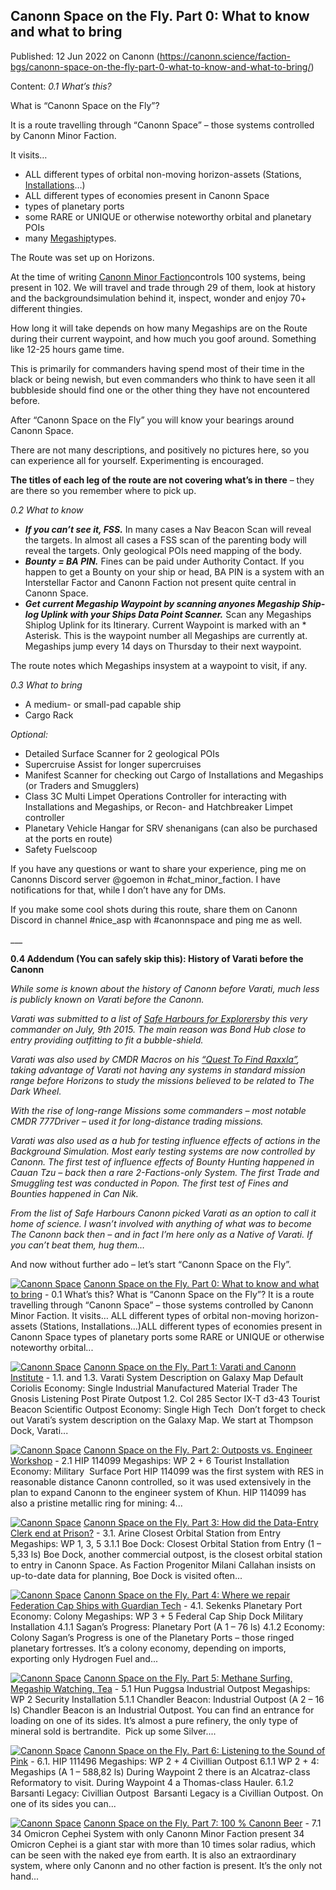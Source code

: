 ## Canonn Space on the Fly. Part 0: What to know and what to bring

Published: 12 Jun 2022 on Canonn (https://canonn.science/faction-bgs/canonn-space-on-the-fly-part-0-what-to-know-and-what-to-bring/)

Content: *0.1 What’s this?*

What is “Canonn Space on the Fly”?

It is a route travelling through “Canonn Space” – those systems controlled by Canonn Minor Faction.

It visits… 

- ALL different types of orbital non-moving horizon-assets (Stations, [Installations](https://canonn.science/tag/installation/)…)
- ALL different types of economies present in Canonn Space
- types of planetary ports
- some RARE or UNIQUE or otherwise noteworthy orbital and planetary POIs
- many [Megaship](https://canonn.science/codex/non-dockable-megaships-an-introduction/)types.

The Route was set up on Horizons.

At the time of writing [Canonn Minor Faction](https://eddb.io/faction/14271)controls 100 systems, being present in 102. We will travel and trade through 29 of them, look at history and the backgroundsimulation behind it, inspect, wonder and enjoy 70+ different thingies.

How long it will take depends on how many Megaships are on the Route during their current waypoint, and how much you goof around. Something like 12-25 hours game time.

This is primarily for commanders having spend most of their time in the black or being newish, but even commanders who think to have seen it all bubbleside should find one or the other thing they have not encountered before.

After “Canonn Space on the Fly” you will know your bearings around Canonn Space.

There are not many descriptions, and positively no pictures here, so you can experience all for yourself. Experimenting is encouraged.

**The titles of each leg of the route are not covering what’s in there** – they are there so you remember where to pick up.

*0.2 What to know*

- ***If you can’t see it, FSS.*** In many cases a Nav Beacon Scan will reveal the targets. In almost all cases a FSS scan of the parenting body will reveal the targets. Only geological POIs need mapping of the body.
- ***Bounty = BA PIN.*** Fines can be paid under Authority Contact. If you happen to get a Bounty on your ship or head, BA PIN is a system with an Interstellar Factor and Canonn Faction not present quite central in Canonn Space.
- ***Get current Megaship Waypoint by scanning anyones Megaship Ship-log Uplink with your Ships Data Point Scanner.*** Scan any Megaships Shiplog Uplink for its Itinerary. Current Waypoint is marked with an \* Asterisk. This is the waypoint number all Megaships are currently at. Megaships jump every 14 days on Thursday to their next waypoint.

The route notes which Megaships insystem at a waypoint to visit, if any.

*0.3 What to bring*

- A medium- or small-pad capable ship
- Cargo Rack

*Optional:*

- Detailed Surface Scanner for 2 geological POIs
- Supercruise Assist for longer supercruises
- Manifest Scanner for checking out Cargo of Installations and Megaships (or Traders and Smugglers)
- Class 3C Multi Limpet Operations Controller for interacting with Installations and Megaships, or Recon- and Hatchbreaker Limpet controller
- Planetary Vehicle Hangar for SRV shenanigans (can also be purchased at the ports en route)
- Safety Fuelscoop

If you have any questions or want to share your experience, ping me on Canonns Discord server @goemon in #chat\_minor\_faction. I have notifications for that, while I don’t have any for DMs.

If you make some cool shots during this route, share them on Canonn Discord in channel #nice\_asp with #canonnspace and ping me as well.

\_\_\_

**0.4 Addendum (You can safely skip this): History of Varati before the Canonn**

*While some is known about the history of Canonn before Varati, much less is publicly known on Varati before the Canonn.*

*Varati was submitted to a list of* [*Safe Harbours for Explorers*](https://forums.frontier.co.uk/threads/safe-harbour-systems-list.164893/post-2517328)*by this very commander on July, 9th 2015. The main reason was Bond Hub close to entry providing outfitting to fit a bubble-shield.*

*Varati was also used by CMDR Macros on his* [*“Quest To Find Raxxla”*](https://forums.frontier.co.uk/threads/the-quest-to-find-raxxla.168253/post-2571931)*, taking advantage of Varati not having any systems in standard mission range before Horizons to study the missions believed to be related to The Dark Wheel.*

*With the rise of long-range Missions some commanders – most notable CMDR 777Driver – used it for long-distance trading missions.*

*Varati was also used as a hub for testing influence effects of actions in the Background Simulation. Most early testing systems are now controlled by Canonn. The first test of influence effects of Bounty Hunting happened in Cauan Tzu – back then a rare 2-Factions-only System. The first Trade and Smuggling test was conducted in Popon. The first test of Fines and Bounties happened in Can Nik.*

*From the list of Safe Harbours Canonn picked Varati as an option to call it home of science. I wasn’t involved with anything of what was to become The Canonn back then – and in fact I’m here only as a Native of Varati. If you can’t beat them, hug them…*

And now without further ado – let’s start “Canonn Space on the Fly”.

[![Canonn Space](https://canonn.science/wp-content/uploads/2022/06/9QCLQ4m-150x150.png)](https://canonn.science/faction-bgs/canonn-space-on-the-fly-part-0-what-to-know-and-what-to-bring/) [Canonn Space on the Fly. Part 0: What to know and what to bring](https://canonn.science/faction-bgs/canonn-space-on-the-fly-part-0-what-to-know-and-what-to-bring/) - 0.1 What’s this? What is “Canonn Space on the Fly”? It is a route travelling through “Canonn Space” – those systems controlled by Canonn Minor Faction. It visits…  ALL different types of orbital non-moving horizon-assets (Stations, Installations…)ALL different types of economies present in Canonn Space types of planetary ports some RARE or UNIQUE or otherwise noteworthy orbital...

[![Canonn Space](https://canonn.science/wp-content/uploads/2022/06/9QCLQ4m-150x150.png)](https://canonn.science/faction-bgs/canonn-space-on-the-fly-part-1-varati-and-canonn-institute/) [Canonn Space on the Fly. Part 1: Varati and Canonn Institute](https://canonn.science/faction-bgs/canonn-space-on-the-fly-part-1-varati-and-canonn-institute/) - 1.1. and 1.3. Varati System Description on Galaxy Map Default Coriolis Economy: Single Industrial Manufactured Material Trader The Gnosis Listening Post Pirate Outpost 1.2. Col 285 Sector IX-T d3-43 Tourist Beacon Scientific Outpost Economy: Single High Tech  Don’t forget to check out Varati’s system description on the Galaxy Map. We start at Thompson Dock, Varati...

[![Canonn Space](https://canonn.science/wp-content/uploads/2022/06/9QCLQ4m-150x150.png)](https://canonn.science/faction-bgs/canonn-space-on-the-fly-part-2-outposts-vs-engineer-workshop/) [Canonn Space on the Fly. Part 2: Outposts vs. Engineer Workshop](https://canonn.science/faction-bgs/canonn-space-on-the-fly-part-2-outposts-vs-engineer-workshop/) - 2.1 HIP 114099 Megaships: WP 2 + 6 Tourist Installation Economy: Military  Surface Port HIP 114099 was the first system with RES in reasonable distance Canonn controlled, so it was used extensively in the plan to expand Canonn to the engineer system of Khun. HIP 114099 has also a pristine metallic ring for mining: 4...

[![Canonn Space](https://canonn.science/wp-content/uploads/2022/06/9QCLQ4m-150x150.png)](https://canonn.science/faction-bgs/canonn-space-on-the-fly-part-3-how-did-the-data-entry-clerk-end-at-prison/) [Canonn Space on the Fly. Part 3: How did the Data-Entry Clerk end at Prison?](https://canonn.science/faction-bgs/canonn-space-on-the-fly-part-3-how-did-the-data-entry-clerk-end-at-prison/) - 3.1. Arine Closest Orbital Station from Entry Megaships: WP 1, 3, 5 3.1.1 Boe Dock: Closest Orbital Station from Entry (1 – 5,33 ls) Boe Dock, another commercial outpost, is the closest orbital station to entry in Canonn Space. As Faction Progenitor Milani Callahan insists on up-to-date data for planning, Boe Dock is visited often...

[![Canonn Space](https://canonn.science/wp-content/uploads/2022/06/9QCLQ4m-150x150.png)](https://canonn.science/faction-bgs/canonn-space-on-the-fly-part-4-where-we-repair-federation-cap-ships-with-guardian-tech/) [Canonn Space on the Fly. Part 4: Where we repair Federation Cap Ships with Guardian Tech](https://canonn.science/faction-bgs/canonn-space-on-the-fly-part-4-where-we-repair-federation-cap-ships-with-guardian-tech/) - 4.1. Sekenks Planetary Port Economy: Colony Megaships: WP 3 + 5 Federal Cap Ship Dock Military Installation 4.1.1 Sagan’s Progress: Planetary Port (A 1 – 76 ls) 4.1.2 Economy: Colony Sagan’s Progress is one of the Planetary Ports – those ringed planetary fortresses. It’s a colony economy, depending on imports, exporting only Hydrogen Fuel and...

[![Canonn Space](https://canonn.science/wp-content/uploads/2022/06/9QCLQ4m-150x150.png)](https://canonn.science/faction-bgs/canonn-space-on-the-fly-part-5-methane-surfing-megaship-watching-tea/) [Canonn Space on the Fly. Part 5: Methane Surfing, Megaship Watching, Tea](https://canonn.science/faction-bgs/canonn-space-on-the-fly-part-5-methane-surfing-megaship-watching-tea/) - 5.1 Hun Puggsa Industrial Outpost Megaships: WP 2 Security Installation 5.1.1 Chandler Beacon: Industrial Outpost (A 2 – 16 ls) Chandler Beacon is an Industrial Outpost. You can find an entrance for loading on one of its sides. It’s almost a pure refinery, the only type of mineral sold is bertrandite.  Pick up some Silver....

[![Canonn Space](https://canonn.science/wp-content/uploads/2022/06/9QCLQ4m-150x150.png)](https://canonn.science/faction-bgs/canonn-space-on-the-fly-part-6-listening-to-the-sound-of-pink/) [Canonn Space on the Fly. Part 6: Listening to the Sound of Pink](https://canonn.science/faction-bgs/canonn-space-on-the-fly-part-6-listening-to-the-sound-of-pink/) - 6.1. HIP 111496 Megaships: WP 2 + 4 Civillian Outpost 6.1.1 WP 2 + 4: Megaships (A 1 – 588,82 ls) During Waypoint 2 there is an Alcatraz-class Reformatory to visit. During Waypoint 4 a Thomas-class Hauler. 6.1.2 Barsanti Legacy: Civillian Outpost  Barsanti Legacy is a Civillian Outpost. On one of its sides you can...

[![Canonn Space](https://canonn.science/wp-content/uploads/2022/06/9QCLQ4m-150x150.png)](https://canonn.science/faction-bgs/canonn-space-on-the-fly-part-7-100-canonn-beer/) [Canonn Space on the Fly. Part 7: 100 % Canonn Beer](https://canonn.science/faction-bgs/canonn-space-on-the-fly-part-7-100-canonn-beer/) - 7.1 34 Omicron Cephei System with only Canonn Minor Faction present 34 Omicron Cephei is a giant star with more than 10 times solar radius, which can be seen with the naked eye from earth. It is also an extraordinary system, where only Canonn and no other faction is present. It’s the only not hand...